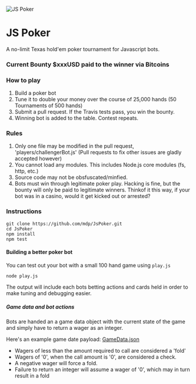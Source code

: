 ![JS Poker](http://img.mdp.im.s3.amazonaws.com/2013m18Untitled_7u9swn.jpg)

# JS Poker

A no-limit Texas hold'em poker tournament for Javascript bots.

### Current Bounty $xxxUSD paid to the winner via Bitcoins

### How to play

1. Build a poker bot
1. Tune it to double your money over the course of 25,000 hands (50 Tournaments of 500 hands)
1. Submit a pull request. If the Travis tests pass, you win the bounty.
1. Winning bot is added to the table. Contest repeats.

### Rules

1. Only one file may be modified in the pull request, 'players/challengerBot.js' (Pull requests to fix other issues are gladly accepted however)
1. You cannot load any modules. This includes Node.js core modules (fs, http, etc.)
1. Source code may not be obsfuscated/minfied.
1. Bots must win through legitimate poker play. Hacking is fine, but the bounty will only be paid to legitimate winners. Thinkof it this way, if your bot was in a casino, would it get kicked out or arrested?

### Instructions

    git clone https://github.com/mdp/JsPoker.git
    cd JsPoker
    npm install
    npm test

#### Building a better poker bot

You can test out your bot with a small 100 hand game using `play.js`

    node play.js

The output will include each bots betting actions and cards held in order
to make tuning and debugging easier.

##### Game data and bot actions

Bots are handed an a game data object with the current state of the game and simply have
to return a wager as an integer.

Here's an example game date payload: [GameData.json](https://gist.github.com/mdp/050cd82f651eb9f9b9c8)

- Wagers of less than the amount required to call are considered a 'fold'
- Wagers of '0', when the call amount is '0', are considered a check.
- A negative wager will force a fold.
- Failure to return an integer will assume a wager of '0', which may in turn result in a fold

